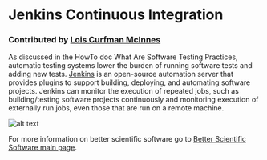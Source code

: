 # Jenkins Continuous Integration
### Contributed by [Lois Curfman McInnes](http://press3.mcs.anl.gov/curfman/ "Lois' Homepage")
As discussed in the HowTo doc What Are Software Testing Practices, automatic testing systems lower the burden of running software tests and adding new tests.  [Jenkins](https://jenkins.io/ "Jenkins Homepage") is an open-source automation server that provides plugins to support building, deploying, and automating software projects. Jenkins can monitor the execution of repeated jobs, such as building/testing software projects continuously and monitoring execution of externally run jobs, even those that are run on a remote machine. 

![alt text](https://jenkins.io/images/226px-Jenkins_logo.svg.png "Jenkins Logo")

For more information on better scientific software go to [Better Scientific Software main page](http://betterscientificsoftware.info).

<!--- 
Content area:  tools
Filters: reliability, testing, continuous integration 
--->
